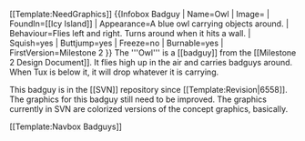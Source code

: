 [[Template:NeedGraphics]]
{{Infobox Badguy
| Name=Owl
| Image=
| FoundIn=[[Icy Island]]
| Appearance=A blue owl carrying objects around.
| Behaviour=Flies left and right. Turns around when it hits a wall.
| Squish=yes
| Buttjump=yes
| Freeze=no
| Burnable=yes
| FirstVersion=Milestone 2
}}
The '''Owl''' is a [[badguy]] from the [[Milestone 2 Design Document]]. It flies high up in the air and carries badguys around. When Tux is below it, it will drop whatever it is carrying.

This badguy is in the [[SVN]] repository since [[Template:Revision|6558]].
The graphics for this badguy still need to be improved. The graphics currently in SVN are colorized versions of the concept graphics, basically.

[[Template:Navbox Badguys]]
